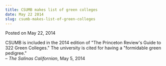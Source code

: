 ```yaml
---
title: CSUMB makes list of green colleges
date: May 22 2014
slug: csumb-makes-list-of-green-colleges
---
```


 



<span class="date">Posted on May 22, 2014    </span>
<p>CSUMB is included in the 2014 edition of &quot;The Princeton Review&apos;s
Guide to 322 Green Colleges.&quot; The university is cited for having a
&quot;formidable green pedigree.&quot;<br>
&#x2013; <em>The Salinas Californian</em>, May 5, 2014</br></p>





```
